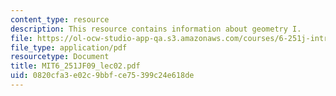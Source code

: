 ```yaml
---
content_type: resource
description: This resource contains information about geometry I.
file: https://ol-ocw-studio-app-qa.s3.amazonaws.com/courses/6-251j-introduction-to-mathematical-programming-fall-2009/0820cfa3e02c9bbfce75399c24e618de_MIT6_251JF09_lec02.pdf
file_type: application/pdf
resourcetype: Document
title: MIT6_251JF09_lec02.pdf
uid: 0820cfa3-e02c-9bbf-ce75-399c24e618de
---
```

